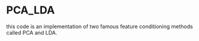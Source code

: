 # PCA_LDA

this code is an implementation of two famous feature conditioning methods called PCA and LDA.